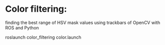 # Color filtering: 

finding the best range of HSV mask values using trackbars of OpenCV with ROS and Python

roslaunch color_filtering color.launch
